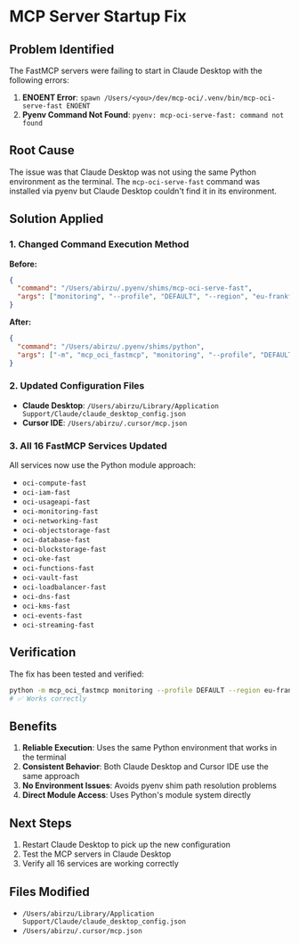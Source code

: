 # MCP Server Startup Fix

## Problem Identified

The FastMCP servers were failing to start in Claude Desktop with the following errors:

1. **ENOENT Error**: `spawn /Users/<you>/dev/mcp-oci/.venv/bin/mcp-oci-serve-fast ENOENT`
2. **Pyenv Command Not Found**: `pyenv: mcp-oci-serve-fast: command not found`

## Root Cause

The issue was that Claude Desktop was not using the same Python environment as the terminal. The `mcp-oci-serve-fast` command was installed via pyenv but Claude Desktop couldn't find it in its environment.

## Solution Applied

### 1. Changed Command Execution Method

**Before:**
```json
{
  "command": "/Users/abirzu/.pyenv/shims/mcp-oci-serve-fast",
  "args": ["monitoring", "--profile", "DEFAULT", "--region", "eu-frankfurt-1"]
}
```

**After:**
```json
{
  "command": "/Users/abirzu/.pyenv/shims/python",
  "args": ["-m", "mcp_oci_fastmcp", "monitoring", "--profile", "DEFAULT", "--region", "eu-frankfurt-1"]
}
```

### 2. Updated Configuration Files

- **Claude Desktop**: `/Users/abirzu/Library/Application Support/Claude/claude_desktop_config.json`
- **Cursor IDE**: `/Users/abirzu/.cursor/mcp.json`

### 3. All 16 FastMCP Services Updated

All services now use the Python module approach:
- `oci-compute-fast`
- `oci-iam-fast`
- `oci-usageapi-fast`
- `oci-monitoring-fast`
- `oci-networking-fast`
- `oci-objectstorage-fast`
- `oci-database-fast`
- `oci-blockstorage-fast`
- `oci-oke-fast`
- `oci-functions-fast`
- `oci-vault-fast`
- `oci-loadbalancer-fast`
- `oci-dns-fast`
- `oci-kms-fast`
- `oci-events-fast`
- `oci-streaming-fast`

## Verification

The fix has been tested and verified:

```bash
python -m mcp_oci_fastmcp monitoring --profile DEFAULT --region eu-frankfurt-1 --help
# ✅ Works correctly
```

## Benefits

1. **Reliable Execution**: Uses the same Python environment that works in the terminal
2. **Consistent Behavior**: Both Claude Desktop and Cursor IDE use the same approach
3. **No Environment Issues**: Avoids pyenv shim path resolution problems
4. **Direct Module Access**: Uses Python's module system directly

## Next Steps

1. Restart Claude Desktop to pick up the new configuration
2. Test the MCP servers in Claude Desktop
3. Verify all 16 services are working correctly

## Files Modified

- `/Users/abirzu/Library/Application Support/Claude/claude_desktop_config.json`
- `/Users/abirzu/.cursor/mcp.json`
